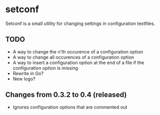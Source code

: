 setconf
=========

Setconf is a small utility for changing settings in configuration textfiles.

TODO
----
* A way to change the n'th occurence of a configuration option
* A way to change all occurences of a configuration option
* A way to insert a configuration option at the end of a file if
  the configuration option is missing
* Rewrite in Go?
* New logo?

Changes from 0.3.2 to 0.4 (released)
------------------------------------
* Ignores configuration options that are commented out
